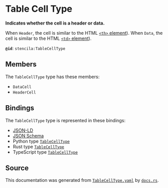 # Table Cell Type

**Indicates whether the cell is a header or data.**

When `Header`, the cell is similar to the HTML [`<th>` element](https://developer.mozilla.org/en-US/docs/Web/HTML/Element/th)).
When `Data`, the cell is similar to the HTML [`<td>` element](https://developer.mozilla.org/en-US/docs/Web/HTML/Element/td)).


**`@id`**: `stencila:TableCellType`

## Members

The `TableCellType` type has these members:

- `DataCell`
- `HeaderCell`

## Bindings

The `TableCellType` type is represented in these bindings:

- [JSON-LD](https://stencila.org/TableCellType.jsonld)
- [JSON Schema](https://stencila.org/TableCellType.schema.json)
- Python type [`TableCellType`](https://github.com/stencila/stencila/blob/main/python/python/stencila/types/table_cell_type.py)
- Rust type [`TableCellType`](https://github.com/stencila/stencila/blob/main/rust/schema/src/types/table_cell_type.rs)
- TypeScript type [`TableCellType`](https://github.com/stencila/stencila/blob/main/ts/src/types/TableCellType.ts)

## Source

This documentation was generated from [`TableCellType.yaml`](https://github.com/stencila/stencila/blob/main/schema/TableCellType.yaml) by [`docs.rs`](https://github.com/stencila/stencila/blob/main/rust/schema-gen/src/docs.rs).